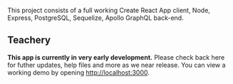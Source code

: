 This project consists of a full working Create React App client, Node, Express, PostgreSQL, Sequelize, Apollo GraphQL back-end.

## Teachery

**This app is currently in very early development.** Please check back here for futher updates, help files and more as we near release. You can view a working demo by opening [http://localhost:3000](http://localhost:3000).

